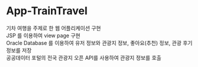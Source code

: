 # App-TrainTravel

기차 여행을 주제로 한 웹 어플리케이션 구현
<br/>
JSP 를 이용하여 view page 구현
<br/>
Oracle Database 를 이용하여 유저 정보와 관광지 정보, 좋아요(추천) 정보, 관광 후기 정보를 저장
<br/>
공공데이터 포털의 전국 관광지 오픈 API를 사용하여 관광지 정보를 호출
